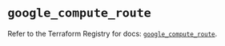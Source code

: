 # `google_compute_route`

Refer to the Terraform Registry for docs: [`google_compute_route`](https://registry.terraform.io/providers/hashicorp/google/6.49.2/docs/resources/compute_route).
